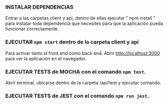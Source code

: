 ### INSTALAR DEPENDENCIAS

Entrar a las carpetas client y api, dentro de ellas ejecutar " npm install " para instalar toda dependencia que necesites para que la aplicación pueda funcionar correctamente.

### EJECUTAR `npm start` dentro de la carpeta client y api

Para activar tanto el front end como back end.
Abrir [http://localhost:3000](http://localhost:3000) para ver la aplicación en el navegador.

### EJECUTAR TESTS de MOCHA con el comando `npm test`.

Abrir terminal, ubicarse dentro de la carpeta /api/test y ejecutar comando.

### EJECUTAR TESTS de JEST con el comando ` npm run jest `.